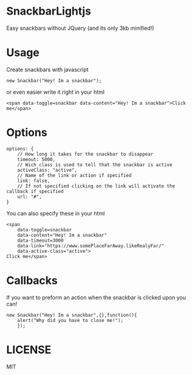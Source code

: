 # SnackbarLightjs
Easy snackbars without JQuery (and its only 3kb minified!)

# Usage
Create snackbars with javascript

	new Snackbar("Hey! Im a snackbar");

or even easier write it right in your html

	<span data-toggle=snackbar data-content="Hey! Im a snackbar">Click me</span>

# Options
	
	options: {
		// How long it takes for the snackbar to disappear
		timeout: 5000,
		// Wich class is used to tell that the snackbar is active
		activeClass: "active",
		// Name of the link or action if specified
		link: false,
		// If not specified clicking on the link will activate the callback if specified
		url: "#",
	}

You can also specify these in your html

	<span 
		data-toggle=snackbar 
		data-content="Hey! Im a snackbar"
		data-timeout=3000
		data-link="https://www.somePlaceFarAway.likeRealyFar/"
		data-active-class="active">
	Click me</span>

# Callbacks
If you want to preform an action when the snackbar is clicked upon you can!

	new Snackbar("Hey! Im a snackbar",{},function(){
		alert("Why did you have to close me!");
		});

# LICENSE
MIT